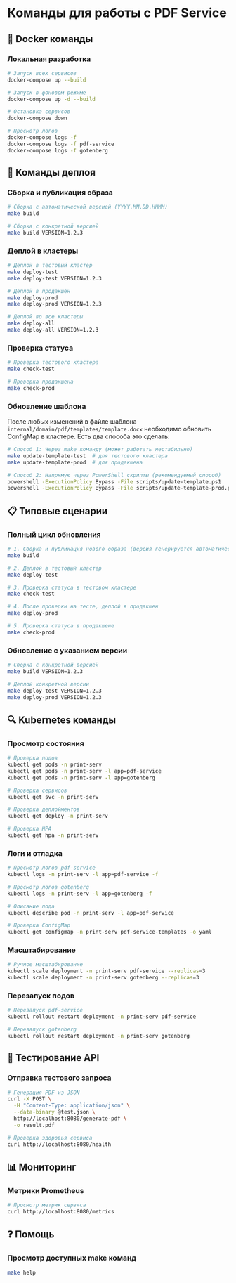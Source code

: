 # Команды для работы с PDF Service

## 🐳 Docker команды

### Локальная разработка
```bash
# Запуск всех сервисов
docker-compose up --build

# Запуск в фоновом режиме
docker-compose up -d --build

# Остановка сервисов
docker-compose down

# Просмотр логов
docker-compose logs -f
docker-compose logs -f pdf-service
docker-compose logs -f gotenberg
```

## 🚀 Команды деплоя

### Сборка и публикация образа
```bash
# Сборка с автоматической версией (YYYY.MM.DD.HHMM)
make build

# Сборка с конкретной версией
make build VERSION=1.2.3
```

### Деплой в кластеры
```bash
# Деплой в тестовый кластер
make deploy-test
make deploy-test VERSION=1.2.3

# Деплой в продакшен
make deploy-prod
make deploy-prod VERSION=1.2.3

# Деплой во все кластеры
make deploy-all
make deploy-all VERSION=1.2.3
```

### Проверка статуса
```bash
# Проверка тестового кластера
make check-test

# Проверка продакшена
make check-prod
```

### Обновление шаблона
После любых изменений в файле шаблона `internal/domain/pdf/templates/template.docx` необходимо обновить ConfigMap в кластере. Есть два способа это сделать:

```bash
# Способ 1: Через make команду (может работать нестабильно)
make update-template-test  # для тестового кластера
make update-template-prod  # для продакшена

# Способ 2: Напрямую через PowerShell скрипты (рекомендуемый способ)
powershell -ExecutionPolicy Bypass -File scripts/update-template.ps1     # для тестового кластера
powershell -ExecutionPolicy Bypass -File scripts/update-template-prod.ps1  # для продакшена
```

## 📋 Типовые сценарии

### Полный цикл обновления
```bash
# 1. Сборка и публикация нового образа (версия генерируется автоматически)
make build

# 2. Деплой в тестовый кластер
make deploy-test

# 3. Проверка статуса в тестовом кластере
make check-test

# 4. После проверки на тесте, деплой в продакшен
make deploy-prod

# 5. Проверка статуса в продакшене
make check-prod
```

### Обновление с указанием версии
```bash
# Сборка с конкретной версией
make build VERSION=1.2.3

# Деплой конкретной версии
make deploy-test VERSION=1.2.3
make deploy-prod VERSION=1.2.3
```

## 🔍 Kubernetes команды

### Просмотр состояния
```bash
# Проверка подов
kubectl get pods -n print-serv
kubectl get pods -n print-serv -l app=pdf-service
kubectl get pods -n print-serv -l app=gotenberg

# Проверка сервисов
kubectl get svc -n print-serv

# Проверка деплойментов
kubectl get deploy -n print-serv

# Проверка HPA
kubectl get hpa -n print-serv
```

### Логи и отладка
```bash
# Просмотр логов pdf-service
kubectl logs -n print-serv -l app=pdf-service -f

# Просмотр логов gotenberg
kubectl logs -n print-serv -l app=gotenberg -f

# Описание пода
kubectl describe pod -n print-serv -l app=pdf-service

# Проверка ConfigMap
kubectl get configmap -n print-serv pdf-service-templates -o yaml
```

### Масштабирование
```bash
# Ручное масштабирование
kubectl scale deployment -n print-serv pdf-service --replicas=3
kubectl scale deployment -n print-serv gotenberg --replicas=3
```

### Перезапуск подов
```bash
# Перезапуск pdf-service
kubectl rollout restart deployment -n print-serv pdf-service

# Перезапуск gotenberg
kubectl rollout restart deployment -n print-serv gotenberg
```

## 📝 Тестирование API

### Отправка тестового запроса
```bash
# Генерация PDF из JSON
curl -X POST \
  -H "Content-Type: application/json" \
  --data-binary @test.json \
  http://localhost:8080/generate-pdf \
  -o result.pdf

# Проверка здоровья сервиса
curl http://localhost:8080/health
```

## 📊 Мониторинг

### Метрики Prometheus
```bash
# Просмотр метрик сервиса
curl http://localhost:8080/metrics
```

## ❓ Помощь

### Просмотр доступных make команд
```bash
make help
``` 